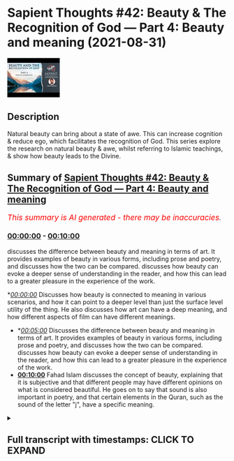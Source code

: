 # Sapient Thoughts #42: Beauty & The Recognition of God — Part 4: Beauty and meaning (2021-08-31)

![alt Sapient Thoughts #42: Beauty & The Recognition of God — Part 4: Beauty and meaning](sdMYWj65pY0.jpg "Sapient Thoughts #42: Beauty & The Recognition of God — Part 4: Beauty and meaning")

## Description

Natural beauty can bring about a state of awe. This can increase cognition & reduce ego, which facilitates the recognition of God. This series explore the research on natural beauty & awe, whilst referring to Islamic teachings, & show how beauty leads to the Divine.

## Summary of [Sapient Thoughts #42: Beauty & The Recognition of God — Part 4: Beauty and meaning](https://www.youtube.com/watch?v=sdMYWj65pY0)


*<span style="color:red; font-size:125%">This summary is AI generated - there may be inaccuracies</span>. [](/)*

### [00:00:00](https://www.youtube.com/watch?v=sdMYWj65pY0&t=0) - [00:10:00](https://www.youtube.com/watch?v=sdMYWj65pY0&t=600)

discusses the difference between beauty and meaning in terms of art. It provides examples of beauty in various forms, including prose and poetry, and discusses how the two can be compared. discusses how beauty can evoke a deeper sense of understanding in the reader, and how this can lead to a greater pleasure in the experience of the work.

**[00:00:00](https://www.youtube.com/watch?v=sdMYWj65pY0&t=0)* Discusses how beauty is connected to meaning in various scenarios, and how it can point to a deeper level than just the surface level utility of the thing. He also discusses how art can have a deep meaning, and how different aspects of film can have different meanings.
* **[00:05:00](https://www.youtube.com/watch?v=sdMYWj65pY0&t=300)* Discusses the difference between beauty and meaning in terms of art. It provides examples of beauty in various forms, including prose and poetry, and discusses how the two can be compared. discusses how beauty can evoke a deeper sense of understanding in the reader, and how this can lead to a greater pleasure in the experience of the work.
* **[00:10:00](https://www.youtube.com/watch?v=sdMYWj65pY0&t=600)** Fahad Islam discusses the concept of beauty, explaining that it is subjective and that different people may have different opinions on what is considered beautiful. He goes on to say that sound is also important in poetry, and that certain elements in the Quran, such as the sound of the letter "j", have a specific meaning.

<details><summary><h2>Full transcript with timestamps: CLICK TO EXPAND</h2></summary>

[0:00:02](https://youtu.be/sdMYWj65pY0?t=2) [Music]  
[0:00:17](https://youtu.be/sdMYWj65pY0?t=17) welcome to another episode of sapient  
[0:00:19](https://youtu.be/sdMYWj65pY0?t=19) thoughts  
[0:00:20](https://youtu.be/sdMYWj65pY0?t=20) where we discuss theo philosophical  
[0:00:22](https://youtu.be/sdMYWj65pY0?t=22) issues where we  
[0:00:24](https://youtu.be/sdMYWj65pY0?t=24) answer contentions against islam  
[0:00:27](https://youtu.be/sdMYWj65pY0?t=27) and where we provide a robust case for  
[0:00:29](https://youtu.be/sdMYWj65pY0?t=29) the veracity of islam  
[0:00:31](https://youtu.be/sdMYWj65pY0?t=31) in today's episode which is one of a  
[0:00:33](https://youtu.be/sdMYWj65pY0?t=33) multiple multi-part series  
[0:00:35](https://youtu.be/sdMYWj65pY0?t=35) on the topic of beauty and the  
[0:00:37](https://youtu.be/sdMYWj65pY0?t=37) recognition of god  
[0:00:39](https://youtu.be/sdMYWj65pY0?t=39) we are going to be continuing our  
[0:00:41](https://youtu.be/sdMYWj65pY0?t=41) discussion  
[0:00:42](https://youtu.be/sdMYWj65pY0?t=42) from the last episode so if you remember  
[0:00:44](https://youtu.be/sdMYWj65pY0?t=44) from the last episode we had given  
[0:00:46](https://youtu.be/sdMYWj65pY0?t=46) a conceptualization of beauty and now  
[0:00:49](https://youtu.be/sdMYWj65pY0?t=49) what we want to do in today's episode  
[0:00:51](https://youtu.be/sdMYWj65pY0?t=51) is that we are going to look at how  
[0:00:53](https://youtu.be/sdMYWj65pY0?t=53) beauty is connected to meaning  
[0:00:55](https://youtu.be/sdMYWj65pY0?t=55) in various scenarios and where we  
[0:00:58](https://youtu.be/sdMYWj65pY0?t=58) experience beauty  
[0:00:59](https://youtu.be/sdMYWj65pY0?t=59) so let me start with when we're talking  
[0:01:03](https://youtu.be/sdMYWj65pY0?t=63) about  
[0:01:04](https://youtu.be/sdMYWj65pY0?t=64) beauty being connected to meaning what  
[0:01:06](https://youtu.be/sdMYWj65pY0?t=66) we're saying here is that beauty is  
[0:01:08](https://youtu.be/sdMYWj65pY0?t=68) connected to meaning in the sense that  
[0:01:10](https://youtu.be/sdMYWj65pY0?t=70) it's giving you something  
[0:01:11](https://youtu.be/sdMYWj65pY0?t=71) deeper than a surface meaning  
[0:01:14](https://youtu.be/sdMYWj65pY0?t=74) okay so let's take and let's compare  
[0:01:17](https://youtu.be/sdMYWj65pY0?t=77) two types of interests you have an  
[0:01:20](https://youtu.be/sdMYWj65pY0?t=80) aesthetic interest and a utilitarian  
[0:01:22](https://youtu.be/sdMYWj65pY0?t=82) interest  
[0:01:23](https://youtu.be/sdMYWj65pY0?t=83) right now what does that mean let's give  
[0:01:25](https://youtu.be/sdMYWj65pY0?t=85) an example to to elucidate the point  
[0:01:28](https://youtu.be/sdMYWj65pY0?t=88) when a person sets a table for some  
[0:01:31](https://youtu.be/sdMYWj65pY0?t=91) guests  
[0:01:32](https://youtu.be/sdMYWj65pY0?t=92) now someone could quote unquote set a  
[0:01:35](https://youtu.be/sdMYWj65pY0?t=95) table  
[0:01:36](https://youtu.be/sdMYWj65pY0?t=96) by putting some paper plates on the  
[0:01:38](https://youtu.be/sdMYWj65pY0?t=98) table  
[0:01:39](https://youtu.be/sdMYWj65pY0?t=99) and some plastic utensils and  
[0:01:42](https://youtu.be/sdMYWj65pY0?t=102) you know and and that's it that's  
[0:01:44](https://youtu.be/sdMYWj65pY0?t=104) they've set the table  
[0:01:46](https://youtu.be/sdMYWj65pY0?t=106) now this is one setting of a table which  
[0:01:48](https://youtu.be/sdMYWj65pY0?t=108) one could say is quite utilitarian  
[0:01:50](https://youtu.be/sdMYWj65pY0?t=110) it's based on a the utilization  
[0:01:54](https://youtu.be/sdMYWj65pY0?t=114) of the plate in the sense that there is  
[0:01:56](https://youtu.be/sdMYWj65pY0?t=116) a practical value of the plate  
[0:01:58](https://youtu.be/sdMYWj65pY0?t=118) the plate is there someone takes it they  
[0:02:00](https://youtu.be/sdMYWj65pY0?t=120) take food and we're done  
[0:02:02](https://youtu.be/sdMYWj65pY0?t=122) now compare that to someone who sets the  
[0:02:04](https://youtu.be/sdMYWj65pY0?t=124) table  
[0:02:06](https://youtu.be/sdMYWj65pY0?t=126) by way of beautifying it so there is an  
[0:02:08](https://youtu.be/sdMYWj65pY0?t=128) aesthetic interest here  
[0:02:10](https://youtu.be/sdMYWj65pY0?t=130) and so when someone sets the table with  
[0:02:13](https://youtu.be/sdMYWj65pY0?t=133) a very nice tablecloth  
[0:02:15](https://youtu.be/sdMYWj65pY0?t=135) they add to it you know candles to the  
[0:02:17](https://youtu.be/sdMYWj65pY0?t=137) table and they would have  
[0:02:19](https://youtu.be/sdMYWj65pY0?t=139) napkins that are cloth based and wrapped  
[0:02:21](https://youtu.be/sdMYWj65pY0?t=141) and put on the plates  
[0:02:22](https://youtu.be/sdMYWj65pY0?t=142) the plates have been set and they're  
[0:02:24](https://youtu.be/sdMYWj65pY0?t=144) china plates and  
[0:02:26](https://youtu.be/sdMYWj65pY0?t=146) utensils real utensils on table mats  
[0:02:29](https://youtu.be/sdMYWj65pY0?t=149) that are  
[0:02:29](https://youtu.be/sdMYWj65pY0?t=149) that have a design on them and when you  
[0:02:32](https://youtu.be/sdMYWj65pY0?t=152) look at this particular setup of the  
[0:02:33](https://youtu.be/sdMYWj65pY0?t=153) dining table  
[0:02:35](https://youtu.be/sdMYWj65pY0?t=155) you see that there's a beauty to it  
[0:02:38](https://youtu.be/sdMYWj65pY0?t=158) this beauty transcends the mere utility  
[0:02:42](https://youtu.be/sdMYWj65pY0?t=162) of just  
[0:02:42](https://youtu.be/sdMYWj65pY0?t=162) having plates and having utensils so  
[0:02:45](https://youtu.be/sdMYWj65pY0?t=165) what we can say is that  
[0:02:47](https://youtu.be/sdMYWj65pY0?t=167) that additional element of beauty is  
[0:02:50](https://youtu.be/sdMYWj65pY0?t=170) connected with some sort of meaning  
[0:02:51](https://youtu.be/sdMYWj65pY0?t=171) in the sense that when the host sets the  
[0:02:53](https://youtu.be/sdMYWj65pY0?t=173) table like that  
[0:02:55](https://youtu.be/sdMYWj65pY0?t=175) it could be pointing towards something  
[0:02:57](https://youtu.be/sdMYWj65pY0?t=177) beyond just  
[0:02:58](https://youtu.be/sdMYWj65pY0?t=178) the host wants you to eat it could be  
[0:03:00](https://youtu.be/sdMYWj65pY0?t=180) that the host  
[0:03:01](https://youtu.be/sdMYWj65pY0?t=181) values the the the the participant or  
[0:03:05](https://youtu.be/sdMYWj65pY0?t=185) the guest that's coming over  
[0:03:06](https://youtu.be/sdMYWj65pY0?t=186) and therefore they took out time to  
[0:03:08](https://youtu.be/sdMYWj65pY0?t=188) beautify because remember  
[0:03:10](https://youtu.be/sdMYWj65pY0?t=190) beauty is something that pleases us not  
[0:03:12](https://youtu.be/sdMYWj65pY0?t=192) in a sensual way  
[0:03:14](https://youtu.be/sdMYWj65pY0?t=194) but there is an aspect of beauty that  
[0:03:16](https://youtu.be/sdMYWj65pY0?t=196) pleases the person  
[0:03:17](https://youtu.be/sdMYWj65pY0?t=197) so the meaning here could be about the  
[0:03:20](https://youtu.be/sdMYWj65pY0?t=200) host  
[0:03:21](https://youtu.be/sdMYWj65pY0?t=201) or it could also say something about the  
[0:03:23](https://youtu.be/sdMYWj65pY0?t=203) guest or the value of the guest  
[0:03:25](https://youtu.be/sdMYWj65pY0?t=205) right and so there's a meaning that goes  
[0:03:27](https://youtu.be/sdMYWj65pY0?t=207) beyond just the utilitarian interest  
[0:03:30](https://youtu.be/sdMYWj65pY0?t=210) there's an aesthetic interest here and  
[0:03:32](https://youtu.be/sdMYWj65pY0?t=212) that points to a meaning that's deeper  
[0:03:34](https://youtu.be/sdMYWj65pY0?t=214) than the surface level  
[0:03:35](https://youtu.be/sdMYWj65pY0?t=215) utility of plates and utensils  
[0:03:38](https://youtu.be/sdMYWj65pY0?t=218) now we could also  
[0:03:42](https://youtu.be/sdMYWj65pY0?t=222) talk about beauty being connected to  
[0:03:44](https://youtu.be/sdMYWj65pY0?t=224) meaning meaning it points to something  
[0:03:45](https://youtu.be/sdMYWj65pY0?t=225) deeper  
[0:03:46](https://youtu.be/sdMYWj65pY0?t=226) than a surface level meaning when we  
[0:03:48](https://youtu.be/sdMYWj65pY0?t=228) talk about arts and entertainment  
[0:03:51](https://youtu.be/sdMYWj65pY0?t=231) so something that is entertaining  
[0:03:54](https://youtu.be/sdMYWj65pY0?t=234) would have a kind of surface level  
[0:03:56](https://youtu.be/sdMYWj65pY0?t=236) pleasure  
[0:03:57](https://youtu.be/sdMYWj65pY0?t=237) so when you watch a movie that is just  
[0:03:59](https://youtu.be/sdMYWj65pY0?t=239) merely entertaining  
[0:04:00](https://youtu.be/sdMYWj65pY0?t=240) you you know you watch it you enjoy it  
[0:04:03](https://youtu.be/sdMYWj65pY0?t=243) and then that's it you're finished  
[0:04:05](https://youtu.be/sdMYWj65pY0?t=245) but when it comes to something that is  
[0:04:07](https://youtu.be/sdMYWj65pY0?t=247) related to art  
[0:04:09](https://youtu.be/sdMYWj65pY0?t=249) it not only has this idea of you being  
[0:04:13](https://youtu.be/sdMYWj65pY0?t=253) entertained for a short amount of time  
[0:04:15](https://youtu.be/sdMYWj65pY0?t=255) but it allows a person or perhaps causes  
[0:04:18](https://youtu.be/sdMYWj65pY0?t=258) a person  
[0:04:19](https://youtu.be/sdMYWj65pY0?t=259) to think deeply so for instance you know  
[0:04:22](https://youtu.be/sdMYWj65pY0?t=262) if  
[0:04:22](https://youtu.be/sdMYWj65pY0?t=262) if if you're a movie buff there may be  
[0:04:25](https://youtu.be/sdMYWj65pY0?t=265) certain movies that  
[0:04:27](https://youtu.be/sdMYWj65pY0?t=267) are just there to entertain there may be  
[0:04:28](https://youtu.be/sdMYWj65pY0?t=268) you know some sort of fleeting action  
[0:04:30](https://youtu.be/sdMYWj65pY0?t=270) movies where you  
[0:04:31](https://youtu.be/sdMYWj65pY0?t=271) watch the movie you're entertained for  
[0:04:33](https://youtu.be/sdMYWj65pY0?t=273) the duration the movie and that's pretty  
[0:04:34](https://youtu.be/sdMYWj65pY0?t=274) much it you're not really thinking much  
[0:04:36](https://youtu.be/sdMYWj65pY0?t=276) about  
[0:04:36](https://youtu.be/sdMYWj65pY0?t=276) the the meaning behind you know uh you  
[0:04:39](https://youtu.be/sdMYWj65pY0?t=279) know something related to that movie  
[0:04:41](https://youtu.be/sdMYWj65pY0?t=281) you may have other movies where there is  
[0:04:44](https://youtu.be/sdMYWj65pY0?t=284) a certain artistic element that's  
[0:04:46](https://youtu.be/sdMYWj65pY0?t=286) very deep and very beautiful and so  
[0:04:48](https://youtu.be/sdMYWj65pY0?t=288) there's a meaning behind it so every  
[0:04:50](https://youtu.be/sdMYWj65pY0?t=290) kind of  
[0:04:51](https://youtu.be/sdMYWj65pY0?t=291) shot and every angle and and every you  
[0:04:53](https://youtu.be/sdMYWj65pY0?t=293) know the filmatography and everything  
[0:04:55](https://youtu.be/sdMYWj65pY0?t=295) involved  
[0:04:56](https://youtu.be/sdMYWj65pY0?t=296) has a certain meaning the color of the  
[0:04:59](https://youtu.be/sdMYWj65pY0?t=299) particular movie has a certain  
[0:05:01](https://youtu.be/sdMYWj65pY0?t=301) you know it's supposed to convey a  
[0:05:02](https://youtu.be/sdMYWj65pY0?t=302) certain feeling which has a certain  
[0:05:04](https://youtu.be/sdMYWj65pY0?t=304) meaning  
[0:05:05](https://youtu.be/sdMYWj65pY0?t=305) so we can look at the idea of beauty  
[0:05:08](https://youtu.be/sdMYWj65pY0?t=308) when there's a film that is you know  
[0:05:10](https://youtu.be/sdMYWj65pY0?t=310) related to its beauty and it's  
[0:05:12](https://youtu.be/sdMYWj65pY0?t=312) you know how it's being you know how it  
[0:05:14](https://youtu.be/sdMYWj65pY0?t=314) was being how it was composed  
[0:05:16](https://youtu.be/sdMYWj65pY0?t=316) and how the audience is supposed to look  
[0:05:18](https://youtu.be/sdMYWj65pY0?t=318) at it and think about it deeply  
[0:05:19](https://youtu.be/sdMYWj65pY0?t=319) perhaps um and compare that to let's say  
[0:05:22](https://youtu.be/sdMYWj65pY0?t=322) a movie that was just there for  
[0:05:23](https://youtu.be/sdMYWj65pY0?t=323) entertainment purposes  
[0:05:25](https://youtu.be/sdMYWj65pY0?t=325) that being said the movie that has kind  
[0:05:28](https://youtu.be/sdMYWj65pY0?t=328) of  
[0:05:28](https://youtu.be/sdMYWj65pY0?t=328) more to it has a deeper you know like a  
[0:05:30](https://youtu.be/sdMYWj65pY0?t=330) certain color hue  
[0:05:32](https://youtu.be/sdMYWj65pY0?t=332) a certain a certain way that the the  
[0:05:33](https://youtu.be/sdMYWj65pY0?t=333) movie has been uh recorded  
[0:05:35](https://youtu.be/sdMYWj65pY0?t=335) the the the camera angles uh the types  
[0:05:39](https://youtu.be/sdMYWj65pY0?t=339) of cameras  
[0:05:40](https://youtu.be/sdMYWj65pY0?t=340) the grittiness of the film there's so  
[0:05:42](https://youtu.be/sdMYWj65pY0?t=342) many things that give the film a certain  
[0:05:44](https://youtu.be/sdMYWj65pY0?t=344) feeling  
[0:05:45](https://youtu.be/sdMYWj65pY0?t=345) which is there to allow the audience or  
[0:05:48](https://youtu.be/sdMYWj65pY0?t=348) cause the audience to think  
[0:05:49](https://youtu.be/sdMYWj65pY0?t=349) deeper about the film right so we can  
[0:05:52](https://youtu.be/sdMYWj65pY0?t=352) see  
[0:05:52](https://youtu.be/sdMYWj65pY0?t=352) this distinction between beauty in the  
[0:05:55](https://youtu.be/sdMYWj65pY0?t=355) sense that beauty points  
[0:05:57](https://youtu.be/sdMYWj65pY0?t=357) to meaning and it points to something  
[0:05:58](https://youtu.be/sdMYWj65pY0?t=358) deeper than a surface level meaning when  
[0:06:00](https://youtu.be/sdMYWj65pY0?t=360) we compare  
[0:06:01](https://youtu.be/sdMYWj65pY0?t=361) arts and entertainment so another  
[0:06:04](https://youtu.be/sdMYWj65pY0?t=364) example that we can provide  
[0:06:06](https://youtu.be/sdMYWj65pY0?t=366) is in the realm of uh literature or or  
[0:06:09](https://youtu.be/sdMYWj65pY0?t=369) or or writing and here we can com  
[0:06:13](https://youtu.be/sdMYWj65pY0?t=373) we can compare prose and poetry  
[0:06:16](https://youtu.be/sdMYWj65pY0?t=376) so when we think of prose prose is like  
[0:06:18](https://youtu.be/sdMYWj65pY0?t=378) the composition of something it's just  
[0:06:20](https://youtu.be/sdMYWj65pY0?t=380) something that  
[0:06:21](https://youtu.be/sdMYWj65pY0?t=381) someone has put together and it's  
[0:06:22](https://youtu.be/sdMYWj65pY0?t=382) therefore let's say informational  
[0:06:24](https://youtu.be/sdMYWj65pY0?t=384) purposes  
[0:06:25](https://youtu.be/sdMYWj65pY0?t=385) so you could think of something like an  
[0:06:27](https://youtu.be/sdMYWj65pY0?t=387) organic chemistry textbook  
[0:06:30](https://youtu.be/sdMYWj65pY0?t=390) poetry on the other hand has an  
[0:06:32](https://youtu.be/sdMYWj65pY0?t=392) additional  
[0:06:33](https://youtu.be/sdMYWj65pY0?t=393) purpose behind it poetry not only is  
[0:06:35](https://youtu.be/sdMYWj65pY0?t=395) there to let's say convey  
[0:06:37](https://youtu.be/sdMYWj65pY0?t=397) some sort of information but it's there  
[0:06:40](https://youtu.be/sdMYWj65pY0?t=400) to not only convey information but it  
[0:06:41](https://youtu.be/sdMYWj65pY0?t=401) has an  
[0:06:41](https://youtu.be/sdMYWj65pY0?t=401) element and add an element of beauty so  
[0:06:44](https://youtu.be/sdMYWj65pY0?t=404) if you think about prose being your  
[0:06:45](https://youtu.be/sdMYWj65pY0?t=405) organic chemistry textbook  
[0:06:47](https://youtu.be/sdMYWj65pY0?t=407) this is something you may read once and  
[0:06:49](https://youtu.be/sdMYWj65pY0?t=409) maybe you need to read it to study for  
[0:06:51](https://youtu.be/sdMYWj65pY0?t=411) an exam  
[0:06:52](https://youtu.be/sdMYWj65pY0?t=412) and then you study for the exam and then  
[0:06:53](https://youtu.be/sdMYWj65pY0?t=413) you maybe never go back to it or maybe  
[0:06:55](https://youtu.be/sdMYWj65pY0?t=415) you go back to it  
[0:06:56](https://youtu.be/sdMYWj65pY0?t=416) just to refer and get some information  
[0:06:58](https://youtu.be/sdMYWj65pY0?t=418) extract some information from it  
[0:06:59](https://youtu.be/sdMYWj65pY0?t=419) but you're really never going to go back  
[0:07:01](https://youtu.be/sdMYWj65pY0?t=421) to it because you you derive some sort  
[0:07:03](https://youtu.be/sdMYWj65pY0?t=423) of deeper pleasure  
[0:07:04](https://youtu.be/sdMYWj65pY0?t=424) out of that i mean well maybe derive  
[0:07:06](https://youtu.be/sdMYWj65pY0?t=426) some pleasure out of it because of the  
[0:07:08](https://youtu.be/sdMYWj65pY0?t=428) subject matter but here we're talking  
[0:07:10](https://youtu.be/sdMYWj65pY0?t=430) about the idea of it's giving you  
[0:07:12](https://youtu.be/sdMYWj65pY0?t=432) information  
[0:07:13](https://youtu.be/sdMYWj65pY0?t=433) and that's pretty much it whereas when  
[0:07:15](https://youtu.be/sdMYWj65pY0?t=435) you compare that to  
[0:07:16](https://youtu.be/sdMYWj65pY0?t=436) poetry poetry is something more  
[0:07:20](https://youtu.be/sdMYWj65pY0?t=440) poetry has a pleasure that that that  
[0:07:23](https://youtu.be/sdMYWj65pY0?t=443) that is  
[0:07:24](https://youtu.be/sdMYWj65pY0?t=444) more than just extracting information  
[0:07:26](https://youtu.be/sdMYWj65pY0?t=446) from something  
[0:07:27](https://youtu.be/sdMYWj65pY0?t=447) so if i was to to to read out a poem by  
[0:07:31](https://youtu.be/sdMYWj65pY0?t=451) emily dickinson which is called  
[0:07:32](https://youtu.be/sdMYWj65pY0?t=452) um hope is the thing with feathers let's  
[0:07:35](https://youtu.be/sdMYWj65pY0?t=455) now  
[0:07:36](https://youtu.be/sdMYWj65pY0?t=456) take a look at it and listen to this  
[0:07:38](https://youtu.be/sdMYWj65pY0?t=458) particular poem  
[0:07:39](https://youtu.be/sdMYWj65pY0?t=459) so emily dickinson writes hope is the  
[0:07:42](https://youtu.be/sdMYWj65pY0?t=462) thing with feathers  
[0:07:44](https://youtu.be/sdMYWj65pY0?t=464) it perches in the soul and sings the  
[0:07:47](https://youtu.be/sdMYWj65pY0?t=467) tune without words  
[0:07:49](https://youtu.be/sdMYWj65pY0?t=469) and never stops at all so now what we  
[0:07:52](https://youtu.be/sdMYWj65pY0?t=472) see here is that there's a concept  
[0:07:53](https://youtu.be/sdMYWj65pY0?t=473) that's being put forth that is hope  
[0:07:55](https://youtu.be/sdMYWj65pY0?t=475) and it's being described as a you know  
[0:07:58](https://youtu.be/sdMYWj65pY0?t=478) in this case  
[0:07:59](https://youtu.be/sdMYWj65pY0?t=479) a bird let's say and there's a certain  
[0:08:02](https://youtu.be/sdMYWj65pY0?t=482) beauty to the way the words have been  
[0:08:05](https://youtu.be/sdMYWj65pY0?t=485) put together  
[0:08:06](https://youtu.be/sdMYWj65pY0?t=486) and the and the feeling that it gives to  
[0:08:09](https://youtu.be/sdMYWj65pY0?t=489) the person that's reading the particular  
[0:08:10](https://youtu.be/sdMYWj65pY0?t=490) poem because they  
[0:08:12](https://youtu.be/sdMYWj65pY0?t=492) may be able to understand hope and they  
[0:08:14](https://youtu.be/sdMYWj65pY0?t=494) understand hope as a concept but now  
[0:08:16](https://youtu.be/sdMYWj65pY0?t=496) there's something deeper related to hope  
[0:08:18](https://youtu.be/sdMYWj65pY0?t=498) so hope is the thing with feathers that  
[0:08:21](https://youtu.be/sdMYWj65pY0?t=501) perches in the soul  
[0:08:23](https://youtu.be/sdMYWj65pY0?t=503) and sings the tune without words and  
[0:08:26](https://youtu.be/sdMYWj65pY0?t=506) never stops at all  
[0:08:28](https://youtu.be/sdMYWj65pY0?t=508) and sweetest in the gale is heard and  
[0:08:31](https://youtu.be/sdMYWj65pY0?t=511) sore must be the storm now think about  
[0:08:34](https://youtu.be/sdMYWj65pY0?t=514) this  
[0:08:35](https://youtu.be/sdMYWj65pY0?t=515) you know person that's going to the  
[0:08:36](https://youtu.be/sdMYWj65pY0?t=516) vicissitudes of life's the ups and downs  
[0:08:39](https://youtu.be/sdMYWj65pY0?t=519) and then they have this thing called  
[0:08:40](https://youtu.be/sdMYWj65pY0?t=520) hope and the way that emily dickinson is  
[0:08:43](https://youtu.be/sdMYWj65pY0?t=523) now  
[0:08:44](https://youtu.be/sdMYWj65pY0?t=524) is is describing it in by way of poetry  
[0:08:47](https://youtu.be/sdMYWj65pY0?t=527) it's it's it a person would have a  
[0:08:50](https://youtu.be/sdMYWj65pY0?t=530) certain pleasure in reading that because  
[0:08:52](https://youtu.be/sdMYWj65pY0?t=532) they can  
[0:08:53](https://youtu.be/sdMYWj65pY0?t=533) they can see themselves in it perhaps so  
[0:08:56](https://youtu.be/sdMYWj65pY0?t=536) and swedish in the gale is heard and  
[0:08:58](https://youtu.be/sdMYWj65pY0?t=538) sore must be the storm that could abash  
[0:09:01](https://youtu.be/sdMYWj65pY0?t=541) the little bird  
[0:09:02](https://youtu.be/sdMYWj65pY0?t=542) that kept so many warm again we're  
[0:09:04](https://youtu.be/sdMYWj65pY0?t=544) talking about hope here right  
[0:09:06](https://youtu.be/sdMYWj65pY0?t=546) i've heard it in the chilliest land and  
[0:09:09](https://youtu.be/sdMYWj65pY0?t=549) the strangest sea  
[0:09:10](https://youtu.be/sdMYWj65pY0?t=550) and yet never in extremity  
[0:09:14](https://youtu.be/sdMYWj65pY0?t=554) it asked a crumb of me  
[0:09:17](https://youtu.be/sdMYWj65pY0?t=557) so there's a certain beauty to that  
[0:09:18](https://youtu.be/sdMYWj65pY0?t=558) there's a certain you know  
[0:09:20](https://youtu.be/sdMYWj65pY0?t=560) it's something that transcends just mere  
[0:09:22](https://youtu.be/sdMYWj65pY0?t=562) extraction of information  
[0:09:24](https://youtu.be/sdMYWj65pY0?t=564) and so we find when we compare prose and  
[0:09:26](https://youtu.be/sdMYWj65pY0?t=566) poetry  
[0:09:28](https://youtu.be/sdMYWj65pY0?t=568) the same phenomena when we were talking  
[0:09:30](https://youtu.be/sdMYWj65pY0?t=570) about  
[0:09:31](https://youtu.be/sdMYWj65pY0?t=571) beauty pointing towards something deeper  
[0:09:34](https://youtu.be/sdMYWj65pY0?t=574) it has a meaning but it's something  
[0:09:35](https://youtu.be/sdMYWj65pY0?t=575) deeper you can come back to this poem  
[0:09:36](https://youtu.be/sdMYWj65pY0?t=576) and read it again  
[0:09:37](https://youtu.be/sdMYWj65pY0?t=577) there's a phenomenon that happens  
[0:09:39](https://youtu.be/sdMYWj65pY0?t=579) whereby you derive a certain pleasure  
[0:09:41](https://youtu.be/sdMYWj65pY0?t=581) and you can go back to and say what did  
[0:09:42](https://youtu.be/sdMYWj65pY0?t=582) the author mean and what was the meaning  
[0:09:44](https://youtu.be/sdMYWj65pY0?t=584) behind  
[0:09:45](https://youtu.be/sdMYWj65pY0?t=585) x y and z and this line and that line  
[0:09:47](https://youtu.be/sdMYWj65pY0?t=587) and this word  
[0:09:48](https://youtu.be/sdMYWj65pY0?t=588) or this sentence coming with this  
[0:09:50](https://youtu.be/sdMYWj65pY0?t=590) sentence and so on and so forth  
[0:09:51](https://youtu.be/sdMYWj65pY0?t=591) that you would go back to it over and  
[0:09:53](https://youtu.be/sdMYWj65pY0?t=593) over and over again in fact when we  
[0:09:55](https://youtu.be/sdMYWj65pY0?t=595) speak about prose and poetry  
[0:09:57](https://youtu.be/sdMYWj65pY0?t=597) um clenus brooks he writes in the heresy  
[0:10:00](https://youtu.be/sdMYWj65pY0?t=600) a paraphrase  
[0:10:01](https://youtu.be/sdMYWj65pY0?t=601) he addresses the topic of can a poem be  
[0:10:04](https://youtu.be/sdMYWj65pY0?t=604) paraphrased  
[0:10:05](https://youtu.be/sdMYWj65pY0?t=605) and he says that the reason why and  
[0:10:09](https://youtu.be/sdMYWj65pY0?t=609) notice that it's called a heresy or  
[0:10:10](https://youtu.be/sdMYWj65pY0?t=610) paraphrase in other words you can't  
[0:10:12](https://youtu.be/sdMYWj65pY0?t=612) paraphrase a poem  
[0:10:13](https://youtu.be/sdMYWj65pY0?t=613) um the reason why it would be wrong  
[0:10:16](https://youtu.be/sdMYWj65pY0?t=616) in a sense or you can't paraphrase a  
[0:10:19](https://youtu.be/sdMYWj65pY0?t=619) poem  
[0:10:20](https://youtu.be/sdMYWj65pY0?t=620) he gives a few reasons as to why that  
[0:10:22](https://youtu.be/sdMYWj65pY0?t=622) would not be the case why a person  
[0:10:24](https://youtu.be/sdMYWj65pY0?t=624) could not engage with trying to  
[0:10:26](https://youtu.be/sdMYWj65pY0?t=626) paraphrase  
[0:10:27](https://youtu.be/sdMYWj65pY0?t=627) a poem he says number one poetry can  
[0:10:29](https://youtu.be/sdMYWj65pY0?t=629) express  
[0:10:30](https://youtu.be/sdMYWj65pY0?t=630) several thoughts at the same time and  
[0:10:32](https://youtu.be/sdMYWj65pY0?t=632) this is true if you know when you look  
[0:10:34](https://youtu.be/sdMYWj65pY0?t=634) at  
[0:10:34](https://youtu.be/sdMYWj65pY0?t=634) various poems there are numerous of  
[0:10:37](https://youtu.be/sdMYWj65pY0?t=637) numerous thoughts that can be expressed  
[0:10:39](https://youtu.be/sdMYWj65pY0?t=639) by way of one sentence within the poem  
[0:10:41](https://youtu.be/sdMYWj65pY0?t=641) let alone the poem itself  
[0:10:43](https://youtu.be/sdMYWj65pY0?t=643) number two poems are polysemious  
[0:10:46](https://youtu.be/sdMYWj65pY0?t=646) in other words there's meanings conveyed  
[0:10:48](https://youtu.be/sdMYWj65pY0?t=648) on several levels  
[0:10:50](https://youtu.be/sdMYWj65pY0?t=650) and that's also true when we think about  
[0:10:51](https://youtu.be/sdMYWj65pY0?t=651) poetry there's several levels and layers  
[0:10:54](https://youtu.be/sdMYWj65pY0?t=654) that one can understand and one can  
[0:10:57](https://youtu.be/sdMYWj65pY0?t=657) investigate in terms of its meaning  
[0:10:59](https://youtu.be/sdMYWj65pY0?t=659) meaning is lost in any paraphrase in  
[0:11:02](https://youtu.be/sdMYWj65pY0?t=662) other words  
[0:11:03](https://youtu.be/sdMYWj65pY0?t=663) when you try to paraphrase and to give  
[0:11:05](https://youtu.be/sdMYWj65pY0?t=665) an extreme example of this when you try  
[0:11:07](https://youtu.be/sdMYWj65pY0?t=667) to translate  
[0:11:08](https://youtu.be/sdMYWj65pY0?t=668) one poem from one language to another  
[0:11:10](https://youtu.be/sdMYWj65pY0?t=670) you find that there is something that is  
[0:11:12](https://youtu.be/sdMYWj65pY0?t=672) lost and that thing that is lost  
[0:11:16](https://youtu.be/sdMYWj65pY0?t=676) is that pleasure that one derives  
[0:11:19](https://youtu.be/sdMYWj65pY0?t=679) from the poem itself or a a a  
[0:11:22](https://youtu.be/sdMYWj65pY0?t=682) level of that pleasure and you can think  
[0:11:24](https://youtu.be/sdMYWj65pY0?t=684) about this when you translate  
[0:11:26](https://youtu.be/sdMYWj65pY0?t=686) like one poem from one language to  
[0:11:27](https://youtu.be/sdMYWj65pY0?t=687) another in the original language  
[0:11:29](https://youtu.be/sdMYWj65pY0?t=689) there is a certain level of beauty that  
[0:11:33](https://youtu.be/sdMYWj65pY0?t=693) in most cases cannot be in the other  
[0:11:35](https://youtu.be/sdMYWj65pY0?t=695) language you may be able to give  
[0:11:36](https://youtu.be/sdMYWj65pY0?t=696) some element of the beauty because  
[0:11:39](https://youtu.be/sdMYWj65pY0?t=699) there's a certain meaning that's been  
[0:11:40](https://youtu.be/sdMYWj65pY0?t=700) extracted from it and you can you can  
[0:11:42](https://youtu.be/sdMYWj65pY0?t=702) but the original beauty of the poem the  
[0:11:45](https://youtu.be/sdMYWj65pY0?t=705) original  
[0:11:45](https://youtu.be/sdMYWj65pY0?t=705) sound the original uh cadence of the  
[0:11:48](https://youtu.be/sdMYWj65pY0?t=708) poem  
[0:11:49](https://youtu.be/sdMYWj65pY0?t=709) that is something that's very difficult  
[0:11:51](https://youtu.be/sdMYWj65pY0?t=711) when you try to translate it  
[0:11:53](https://youtu.be/sdMYWj65pY0?t=713) or you try to paraphrase the poem  
[0:11:55](https://youtu.be/sdMYWj65pY0?t=715) there's something that's lost  
[0:11:57](https://youtu.be/sdMYWj65pY0?t=717) and then the fourth one is really  
[0:11:58](https://youtu.be/sdMYWj65pY0?t=718) interesting because clan is brooks then  
[0:12:00](https://youtu.be/sdMYWj65pY0?t=720) says  
[0:12:01](https://youtu.be/sdMYWj65pY0?t=721) sound is important because in many poems  
[0:12:04](https://youtu.be/sdMYWj65pY0?t=724) there's a rhyming scheme or there's a  
[0:12:07](https://youtu.be/sdMYWj65pY0?t=727) way in which the words come together  
[0:12:08](https://youtu.be/sdMYWj65pY0?t=728) such that the sound  
[0:12:10](https://youtu.be/sdMYWj65pY0?t=730) gives a certain type of meaning and this  
[0:12:12](https://youtu.be/sdMYWj65pY0?t=732) is you know true when it comes to  
[0:12:14](https://youtu.be/sdMYWj65pY0?t=734) poems this is true when it comes to even  
[0:12:16](https://youtu.be/sdMYWj65pY0?t=736) the quran for instance  
[0:12:18](https://youtu.be/sdMYWj65pY0?t=738) there are certain you know places and  
[0:12:20](https://youtu.be/sdMYWj65pY0?t=740) elements of the quran  
[0:12:21](https://youtu.be/sdMYWj65pY0?t=741) where the sound is indicative of a very  
[0:12:24](https://youtu.be/sdMYWj65pY0?t=744) specific meaning  
[0:12:25](https://youtu.be/sdMYWj65pY0?t=745) and because the sound is the way it is  
[0:12:28](https://youtu.be/sdMYWj65pY0?t=748) it enhances the meaning  
[0:12:29](https://youtu.be/sdMYWj65pY0?t=749) so we see that in this concept of  
[0:12:32](https://youtu.be/sdMYWj65pY0?t=752) conceptuality when we're talking about  
[0:12:34](https://youtu.be/sdMYWj65pY0?t=754) conceptualizing beauty  
[0:12:35](https://youtu.be/sdMYWj65pY0?t=755) when we're talking about the idea of  
[0:12:36](https://youtu.be/sdMYWj65pY0?t=756) beauty being attached to meaning and  
[0:12:38](https://youtu.be/sdMYWj65pY0?t=758) that meaning is something deeper than  
[0:12:39](https://youtu.be/sdMYWj65pY0?t=759) the surface level  
[0:12:40](https://youtu.be/sdMYWj65pY0?t=760) we can see that beauty adds something or  
[0:12:43](https://youtu.be/sdMYWj65pY0?t=763) there's something  
[0:12:44](https://youtu.be/sdMYWj65pY0?t=764) more when we approach something to be  
[0:12:46](https://youtu.be/sdMYWj65pY0?t=766) beautiful  
[0:12:48](https://youtu.be/sdMYWj65pY0?t=768) now in the next episode we're going to  
[0:12:51](https://youtu.be/sdMYWj65pY0?t=771) be  
[0:12:52](https://youtu.be/sdMYWj65pY0?t=772) broaching the topic of subjective versus  
[0:12:54](https://youtu.be/sdMYWj65pY0?t=774) objective beauty  
[0:12:56](https://youtu.be/sdMYWj65pY0?t=776) is there such a thing as something to be  
[0:12:58](https://youtu.be/sdMYWj65pY0?t=778) objectively beautiful  
[0:13:00](https://youtu.be/sdMYWj65pY0?t=780) or is all beauty subjective is i is is  
[0:13:02](https://youtu.be/sdMYWj65pY0?t=782) beauty truly in the eyes of the  
[0:13:04](https://youtu.be/sdMYWj65pY0?t=784) beholder no matter what a person is  
[0:13:06](https://youtu.be/sdMYWj65pY0?t=786) exposed to or are there indeed  
[0:13:08](https://youtu.be/sdMYWj65pY0?t=788) certain things that are objectively  
[0:13:10](https://youtu.be/sdMYWj65pY0?t=790) beautiful  
[0:13:12](https://youtu.be/sdMYWj65pY0?t=792) that is something we're going to be  
[0:13:13](https://youtu.be/sdMYWj65pY0?t=793) speaking about in the next episode  
[0:13:15](https://youtu.be/sdMYWj65pY0?t=795) so until then this is fahad islam and  
[0:13:18](https://youtu.be/sdMYWj65pY0?t=798) these  
[0:13:18](https://youtu.be/sdMYWj65pY0?t=798) are sapient thoughts  
</details>
